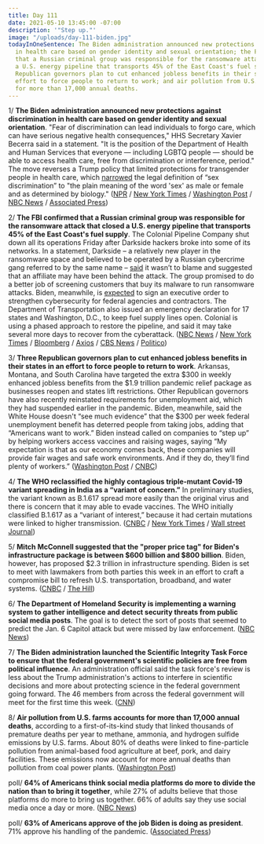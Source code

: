 ```yaml
---
title: Day 111
date: 2021-05-10 13:45:00 -07:00
description: '"Step up."'
image: "/uploads/day-111-biden.jpg"
todayInOneSentence: The Biden administration announced new protections against discrimination
  in health care based on gender identity and sexual orientation; the FBI confirmed
  that a Russian criminal group was responsible for the ransomware attack that closed
  a U.S. energy pipeline that transports 45% of the East Coast's fuel supply; three
  Republican governors plan to cut enhanced jobless benefits in their states in an
  effort to force people to return to work; and air pollution from U.S. farms accounts
  for more than 17,000 annual deaths.
---
```


1/ **The Biden administration announced new protections against discrimination in health care based on gender identity and sexual orientation**. "Fear of discrimination can lead individuals to forgo care, which can have serious negative health consequences," HHS Secretary Xavier Becerra said in a statement. "It is the position of the Department of Health and Human Services that everyone — including LGBTQ people — should be able to access health care, free from discrimination or interference, period." The move reverses a Trump policy that limited protections for transgender people in health care, which [narrowed](https://whatthefuckjusthappenedtoday.com/2020/06/16/day-1244/#the-trump-administration-finalized-a) the legal definition of “sex discrimination” to "the plain meaning of the word 'sex' as male or female and as determined by biology." ([NPR](https://www.npr.org/2021/05/10/995418963/u-s-will-protect-gay-and-transgender-people-against-discrimination-in-health-car) / [New York Times](https://www.nytimes.com/2021/05/10/us/politics/transgender-discrimination-biden.html) / [Washington Post](https://www.washingtonpost.com/health/transgender-protection-hhs/2021/05/10/0852ce88-b17d-11eb-a980-a60af976ed44_story.html) / [NBC News](https://www.nbcnews.com/politics/joe-biden/biden-administration-announces-reversal-trump-era-limits-protections-transgender-people-n1266823) / [Associated Press](https://apnews.com/article/health-care-transgender-sex-discrimination-77f297d88edb699322bf5de45a7ee4ff))

2/ **The FBI confirmed that a Russian criminal group was responsible for the ransomware attack that closed a U.S. energy pipeline that transports 45% of the East Coast's fuel supply**.  The Colonial Pipeline Company shut down all its operations Friday after Darkside hackers broke into some of its networks. In a statement, Darkside – a relatively new player in the ransomware space and believed to be operated by a Russian cybercrime gang referred to by the same name – [said](https://www.bloomberg.com/news/articles/2021-05-10/white-house-creates-task-force-to-deal-with-pipeline-breach?sref=MIBMEEoj) it wasn’t to blame and suggested that an affiliate may have been behind the attack. The group promised to do a better job of screening customers that buy its malware to run ransomware attacks. Biden, meanwhile, is [expected](https://www.nytimes.com/2021/05/09/us/politics/biden-cyberattack-response.html) to sign an executive order to strengthen cybersecurity for federal agencies and contractors. The Department of Transportation also issued an emergency declaration for 17 states and Washington, D.C., to keep fuel supply lines open. Colonial is using a phased approach to restore the pipeline, and said it may take several more days to recover from the cyberattack. ([NBC News](https://www.nbcnews.com/tech/security/colonial-pipeline-hack-claimed-russian-group-darkside-spurs-emergency-rcna878) / [New York Times](https://www.nytimes.com/2021/05/10/us/politics/gas-pipeline-hack.html) / [Bloomberg](https://www.bloomberg.com/news/articles/2021-05-09/u-s-fuel-sellers-scramble-for-alternatives-to-hacked-pipeline?srnd=premium&sref=MIBMEEoj) / [Axios](https://www.axios.com/fuel-pipeline-cyberattack-us-state-of-emergency-dda2e776-f0f0-45cc-ae38-4fea47e014ec.html) / [CBS News](https://www.cbsnews.com/news/colonial-pipeline-cyberattack-shut-down/) / [Politico](https://www.politico.com/news/2021/05/08/colonial-pipeline-cyber-attack-485984))

3/ **Three Republican governors plan to cut enhanced jobless benefits in their states in an effort to force people to return to work**. Arkansas, Montana, and South Carolina have targeted the extra $300 in weekly enhanced jobless benefits from the $1.9 trillion pandemic relief package as businesses reopen and states lift restrictions. Other Republican governors have also recently reinstated requirements for unemployment aid, which they had suspended earlier in the pandemic. Biden, meanwhile, said the White House doesn't “see much evidence” that the $300 per week federal unemployment benefit has deterred people from taking jobs, adding that “Americans want to work.” Biden instead called on companies to “step up” by helping workers access vaccines and raising wages, saying “My expectation is that as our economy comes back, these companies will provide fair wages and safe work environments. And if they do, they’ll find plenty of workers.” ([Washington Post](https://www.washingtonpost.com/us-policy/2021/05/08/republicans-unemployment-worker-shortage/) / [CNBC](https://www.cnbc.com/2021/05/10/joe-biden-addresses-unemployment-insurance-after-april-jobs-report.html))

4/ **The WHO reclassified the highly contagious triple-mutant Covid-19 variant spreading in India as a “variant of concern.”** In preliminary studies, the variant known as B.1.617 spread more easily than the original virus and there is concern that it may able to evade vaccines. The WHO initially classified B.1.617 as a “variant of interest,” because it had certain mutations were linked to higher transmission. ([CNBC](https://www.cnbc.com/2021/05/10/who-classifies-triple-mutant-covid-variant-from-india-as-global-health-risk-.html) / [New York Times](https://www.nytimes.com/2021/05/10/world/asia/india-covid-virus-variant.html) / [Wall street Journal](https://www.wsj.com/articles/coronavirus-strain-found-in-india-is-a-variant-of-concern-who-says-11620662311?mod=hp_lead_pos6))

5/ **Mitch McConnell suggested that the "proper price tag" for Biden's infrastructure package is between $600 billion and $800 billion**. Biden, however, has proposed $2.3 trillion in infrastructure spending. Biden is set to meet with lawmakers from both parties this week in an effort to craft a compromise bill to refresh U.S. transportation, broadband, and water systems. ([CNBC](https://www.cnbc.com/2021/05/10/biden-infrastructure-plan-mitch-mcconnell-says-bill-should-cost-up-to-800-billion.html) / [The Hill](https://thehill.com/homenews/senate/552571-mcconnell-800b-infrastructure-package-acceptable?rl=1))

6/ **The Department of Homeland Security is implementing a warning system to gather intelligence and detect security threats from public social media posts**. The goal is to detect the sort of posts that seemed to predict the Jan. 6 Capitol attack but were missed by law enforcement. ([NBC News](https://www.nbcnews.com/politics/national-security/dhs-launches-warning-system-find-domestic-terrorism-threats-public-social-n1266707))

7/ **The Biden administration launched the Scientific Integrity Task Force to ensure that the federal government's scientific policies are free from political influence**. An administration official said the task force's review is less about the Trump administration's actions to interfere in scientific decisions and more about protecting science in the federal government going forward. The 46 members from across the federal government will meet for the first time this week. ([CNN](https://www.cnn.com/2021/05/10/politics/biden-task-force-science/index.html))

8/ **Air pollution from U.S. farms accounts for more than 17,000 annual deaths**, according to a first-of-its-kind study that linked thousands of premature deaths per year to methane, ammonia, and hydrogen sulfide emissions by U.S. farms. About 80% of deaths were linked to fine-particle pollution from animal-based food agriculture at beef, pork, and dairy facilities. These emissions now account for more annual deaths than pollution from coal power plants. ([Washington Post](https://www.washingtonpost.com/climate-environment/2021/05/10/farm-pollution-deaths/))

poll/ **64% of Americans think social media platforms do more to divide the nation than to bring it together**, while 27% of adults believe that those platforms do more to bring us together. 66% of adults say they use social media once a day or more. ([NBC News](https://www.nbcnews.com/politics/meet-the-press/poll-nearly-two-thirds-americans-say-social-media-platforms-are-n1266773))

poll/ **63% of Americans approve of the job Biden is doing as president**. 71% approve his handling of the pandemic. ([Associated Press](https://apnews.com/article/biden-coronavirus-approval-rating-efcc859a21a0ab6c43dfb4157987bf80))